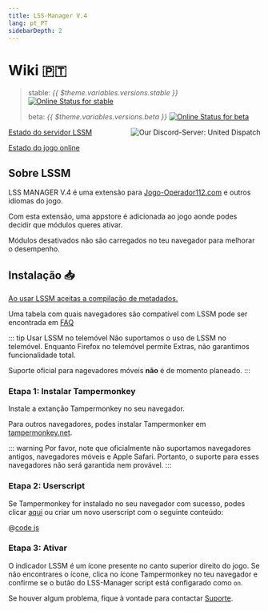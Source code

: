```yaml
---
title: LSS-Manager V.4
lang: pt_PT
sidebarDepth: 2
---
```


# Wiki 🇵🇹 <Badge :text="'v' + $theme.variables.versions.short"/>

> stable: *{{ $theme.variables.versions.stable }}* [![Online Status for stable](https://status.lss-manager.de/api/badge/71/status?style=flat&upLabel=online&downLabel=offline)][lssm.status]
> 
> beta: *{{ $theme.variables.versions.beta }}* [![Online Status for beta](https://status.lss-manager.de/api/badge/72/status?style=flat&upLabel=online&downLabel=offline)][lssm.status]

<discord style="float: right;"><img src="https://discord.com/api/guilds/254167535446917120/embed.png?style=banner1" alt="Our Discord-Server: United Dispatch" data-prevent-zooming></discord>

[Estado do servidor LSSM][lssm.status]

[Estado do jogo online](https://status.lss-manager.de/status/missionchief)

<!-- Do NOT edit anything above this line! Any edits will be removed as content is auto generated! -->

## Sobre LSSM

LSS MANAGER V.4 é uma extensão para [Jogo-Operador112.com][games.self] e outros idiomas do jogo.

Com esta extensão, uma appstore é adicionada ao jogo aonde podes decidir que módulos queres ativar.

Módulos desativados não são carregados no teu navegador para melhorar o desempenho.

## Instalação 📥

[Ao usar LSSM aceitas a compilação de metadados.][docs.metadata]

Uma tabela com quais navegadores são compatível com LSSM pode ser encontrada em [FAQ](faq.md)

::: tip Usar LSSM no telemóvel
Não suportamos o uso de LSSM no telemóvel. Enquanto Firefox no telemóvel permite Extras, não garantimos funcionalidade total.

Suporte oficial para nagevadores móveis **não** é de momento planeado.
:::

### Etapa 1: Instalar Tampermonkey
Instale a extanção Tampermonkey no seu navegador.

<tampermonkey-download-table/>

Para outros navegadores, podes instalar Tampermonker em [tampermonkey.net][tampermonkey].

::: warning
Por favor, note que oficialmente não suportamos navegadores antigos, navegadores móveis e Apple Safari. Portanto, o suporte para esses navegadores não será garantida nem provável.
:::

### Etapa 2: Userscript
Se Tampermonkey for instalado no seu navegador com sucesso, podes clicar [aqui][lssm.userscript] ou criar um novo userscript com o seguinte conteúdo:

@[code js](@userscript)

### Etapa 3: Ativar
O indicador LSSM é um ícone presente no canto superior direito do jogo.
Se não encontrares o ícone, clica no ícone Tampermonkey no teu navegador e confirme se o butão do LSS-Manager script está configarado como `on`.

Se houver algum problema, fique à vontade para contactar [Suporte][docs.support].

<!-- ==START_FOOTER== Do NOT edit anything below this line! Any edits will be removed as content is auto generated! -->
[lssm.status]: https://status.lss-manager.de/
[lssm.discord]: https://discord.gg/RcTNjpB
[lssm.userscript]: https://v4.lss-manager.de/lssm-v4.user.js
[lssm.donations]: https://donate.lss-manager.de/
[docs]: https://docs.lss-manager.de/
[docs.home]: /en_US/
[docs.apps]: /en_US/apps.md
[docs.appstore]: /en_US/appstore.md
[docs.bugs]: /en_US/bugs.md
[docs.error_report]: /en_US/error_report.md
[docs.faq]: /en_US/faq.md
[docs.metadata]: /en_US/metadata.md
[docs.other]: /en_US/other.md
[docs.settings]: /en_US/settings.md
[docs.suggestions]: /en_US/suggestions.md
[docs.support]: /en_US/support.md
[games.self]: https://missionchief.com
[tampermonkey]: https://tampermonkey.net/
[github]: https://github.com/LSS-Manager/LSSM-V.4
[github.issues]: https://github.com/LSS-Manager/LSSM-V.4/issues
[github.issues.open]: https://github.com/LSS-Manager/LSSM-V.4/issues?q=is%3Aissue+is%3Aopen+label%3Abug